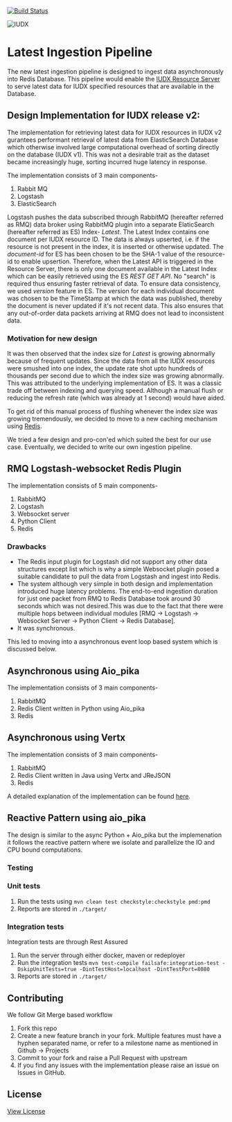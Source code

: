 
[![Build Status](https://img.shields.io/jenkins/build?jobUrl=https%3A%2F%2Fjenkins.iudx.io%2Fview%2Fiudx-master%2Fjob%2Fiudx%2520lip%2520(master)%2520pipeline%2F)](https://jenkins.iudx.io/view/iudx-master/job/iudx%20lip%20(master)%20pipeline/lastBuild/)

![IUDX](./images/iudx.png)
# Latest Ingestion Pipeline

The new latest ingestion pipeline is designed to ingest data asynchronously into Redis Database. This pipeline would enable the [IUDX Resource Server](https://github.com/datakaveri/iudx-resource-server)  to serve latest data for IUDX specified resources that are available in the Database.

## Design Implementation for IUDX release v2:

The implementation for retrieving latest data for IUDX resources in IUDX v2 gurantees performant retrieval of latest data from ElasticSearch Database which otherwise involved large computational overhead of sorting directly on the database (IUDX v1). This was not a desirable trait as the dataset became increasingly huge, sorting incurred huge latency in response.

The implementation consists of 3 main components-
1. Rabbit MQ
2. Logstash
3. ElasticSearch

Logstash pushes the data subscribed through RabbitMQ (hereafter referred as RMQ) data broker using RabbitMQ plugin into a separate ElaticSearch (hereafter referred as ES) Index- *Latest*. The Latest Index contains one document per IUDX resource ID. The data is always upserted, i.e. if the resource is not present in the index, it is inserted or otherwise updated. The *document-id* for ES has been chosen to be the SHA-1 value of the resource-id to enable upsertion. Therefore, when the Latest API is triggered in the Resource Server, there is only one document available in the Latest Index which can be easily retrieved using the ES *REST GET API*. No "search" is required thus ensuring faster retrieval of data. To ensure data consistency, we used *version* feature in ES. The version for each individual document was chosen to be the TimeStamp at which the data was published, thereby the document is never updated if it's not recent data. This also ensures that any out-of-order data packets arriving at RMQ does not lead to inconsistent data. 

### Motivation for new design

It was then observed that the index size for *Latest* is growing abnormally because of frequent updates. Since the data from all the IUDX resources were smushed into one index, the update rate shot upto hundreds of thousands per second due to which the index size was growing abnormally. This was attributed to the underlying implementation of ES. It was a classic trade off between indexing and querying speed. Although a manual flush or reducing the refresh rate (which was already at 1 second) would have aided. 

To get rid of this manual process of flushing whenever the index size was growing tremendously, we decided to move to a new caching mechanism using [Redis](https://redis.io).

We tried a few design and pro-con'ed which suited the best for our use case. Eventually, we decided to write our own ingestion pipeline.

## RMQ Logstash-websocket Redis Plugin

The implementation consists of 5 main components-

1. RabbitMQ
2. Logstash
3. Websocket server
4. Python Client
5. Redis

### Drawbacks

- The Redis input plugin for Logstash did not support any other data structures except list which is why a simple Websocket plugin posed a suitable candidate to pull the data from Logstash and ingest into Redis.
- The system although very simple in both design and implementation introduced huge latency problems. The end-to-end ingestion duration for just one packet from RMQ to Redis Database took around 30 seconds which was not desired.This was due to the fact that there were multiple hops between individual modules [RMQ -> Logstash -> Websocket Server -> Python Client -> Redis Database]. 
- It was synchronous.

This led to moving into a asynchronous event loop based system which is discussed below.

## Asynchronous using Aio_pika

The implementation consists of 3 main components-

1. RabbitMQ
2. Redis Client written in Python using Aio_pika <insert link>
3. Redis

## Asynchronous using Vertx

The implementation consists of 3 main components-

1. RabbitMQ
2. Redis Client written in Java using Vertx <insert link> and JReJSON <insert link>
3. Redis

A detailed explanation of the implementation can be found [here](vertx/README.md).

## Reactive Pattern using aio_pika 

The design is similar to the async Python + Aio_pika but the implemenation it follows the reactive pattern where we isolate and parallelize the IO and CPU bound computations. 

### Testing

### Unit tests
1. Run the tests using `mvn clean test checkstyle:checkstyle pmd:pmd`  
2. Reports are stored in `./target/`


### Integration tests
Integration tests are through Rest Assured 
1. Run the server through either docker, maven or redeployer
2. Run the integration tests `mvn test-compile failsafe:integration-test -DskipUnitTests=true -DintTestHost=localhost -DintTestPort=8080`
3. Reports are stored in `./target/`


## Contributing
We follow Git Merge based workflow 
1. Fork this repo
2. Create a new feature branch in your fork. Multiple features must have a hyphen separated name, or refer to a milestone name as mentioned in Github -> Projects 
3. Commit to your fork and raise a Pull Request with upstream
4. If you find any issues with the implementation please raise an issue on Issues in GitHub.

## License
[View License](./LICENSE)
